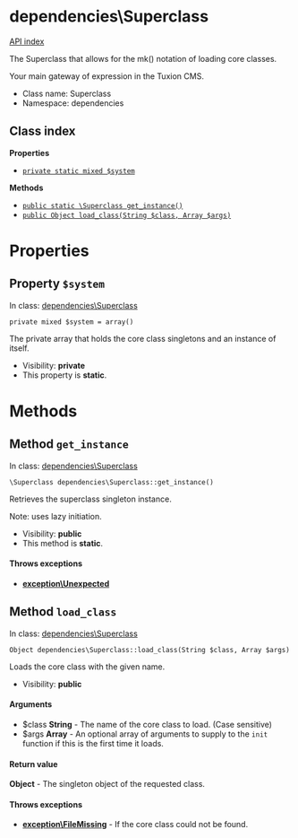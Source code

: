 # dependencies\Superclass
[API index](../API-index.md)

The Superclass that allows for the mk() notation of loading core classes.

Your main gateway of expression in the Tuxion CMS.


* Class name: Superclass
* Namespace: dependencies




## Class index

**Properties**
* [`private static mixed $system`](#property-system)

**Methods**
* [`public static \Superclass get_instance()`](#method-get_instance)
* [`public Object load_class(String $class, Array $args)`](#method-load_class)







# Properties


## Property `$system`
In class: [dependencies\Superclass](#top)

```
private mixed $system = array()
```

The private array that holds the core class singletons and an instance of itself.



* Visibility: **private**
* This property is **static**.


# Methods


## Method `get_instance`
In class: [dependencies\Superclass](#top)

```
\Superclass dependencies\Superclass::get_instance()
```

Retrieves the superclass singleton instance.

Note: uses lazy initiation.

* Visibility: **public**
* This method is **static**.



#### Throws exceptions

* **[exception\Unexpected](../exception/Unexpected.md)**




## Method `load_class`
In class: [dependencies\Superclass](#top)

```
Object dependencies\Superclass::load_class(String $class, Array $args)
```

Loads the core class with the given name.



* Visibility: **public**

#### Arguments

* $class **String** - The name of the core class to load. (Case sensitive)
* $args **Array** - An optional array of arguments to supply to the `init` function if this is the first time it loads.


#### Return value

**Object** - The singleton object of the requested class.




#### Throws exceptions

* **[exception\FileMissing](../exception/FileMissing.md)** - If the core class could not be found.



